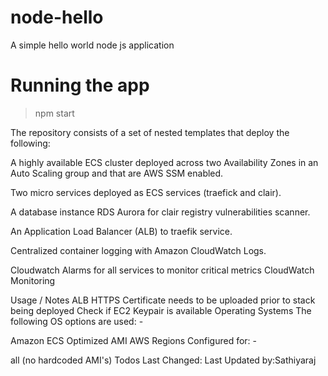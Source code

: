 # node-hello
A simple hello world node js application


# Running the app
>npm start


The repository consists of a set of nested templates that deploy the following:

A highly available ECS cluster deployed across two Availability Zones in an Auto Scaling group and that are AWS SSM enabled.

Two micro services deployed as ECS services (traefick and clair).

A database instance RDS Aurora for clair registry vulnerabilities scanner.

An Application Load Balancer (ALB) to traefik service.

Centralized container logging with Amazon CloudWatch Logs.

Cloudwatch Alarms for all services to monitor critical metrics CloudWatch Monitoring

Usage / Notes
ALB HTTPS Certificate needs to be uploaded prior to stack being deployed
Check if EC2 Keypair is available
Operating Systems
The following OS options are used: -

Amazon ECS Optimized AMI
AWS Regions
Configured for: -

all (no hardcoded AMI's)
Todos
Last Changed:
Last Updated by:Sathiyaraj
